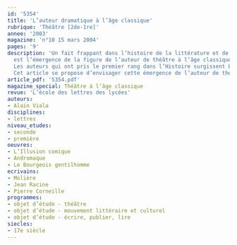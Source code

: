 ```yaml
---
id: '5354'
title: 'L’auteur dramatique à l’âge classique'
rubrique: 'Théâtre [2de-1re]'
annee: '2003'
magazine: 'n°10 15 mars 2004'
pages: '9'
description: 'Un fait frappant dans l’histoire de la littérature et de la culture
  est l’émergence de la figure de l’auteur de théâtre à l’âge classique, en France.
  Les auteurs qui ont pris le premier rang dans l’Histoire surgissent bien au XVIIe siècle.
  Cet article se propose d’envisager cette émergence de l’auteur de théâtre.'
article_pdf: '5354.pdf'
magazine_special: Théâtre à l’âge classique
revue: 'L’école des lettres des lycées'
auteurs:
- Alain Viala
disciplines:
- lettres
niveau_etudes:
- seconde
- première
oeuvres:
- L’Illusion comique
- Andromaque
- Le Bourgeois gentilhomme
ecrivains:
- Molière
- Jean Racine
- Pierre Corneille
programmes:
- objet d’étude - théâtre
- objet d’étude - mouvement littéraire et culturel
- objet d’étude - écrire, publier, lire
siecles:
- 17e siècle
---
```

